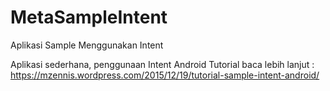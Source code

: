# MetaSampleIntent
Aplikasi Sample Menggunakan Intent

Aplikasi sederhana, penggunaan Intent Android
Tutorial baca lebih lanjut :
https://mzennis.wordpress.com/2015/12/19/tutorial-sample-intent-android/
